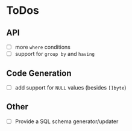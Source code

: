 # ToDos

## API
- [ ] more `where` conditions
- [ ] support for `group by` and `having`

## Code Generation
- [ ] add support for `NULL` values (besides `[]byte`)

## Other
- [ ] Provide a SQL schema generator/updater
